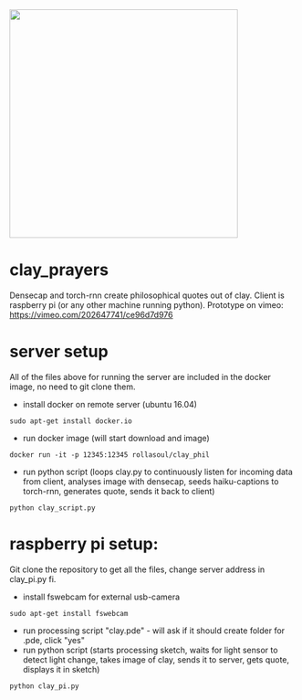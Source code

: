 <img src="https://github.com/rollasoul/clay_prayers/blob/master/16265646_243260219456703_1608198604390170781_n.jpg" width="400">

# clay_prayers
Densecap and torch-rnn create philosophical quotes out of clay. Client is raspberry pi (or any other machine running python).
Prototype on vimeo: https://vimeo.com/202647741/ce96d7d976  

# server setup

All of the files above for running the server are included in the docker image, no need to git clone them.

- install docker on remote server (ubuntu 16.04)
```
sudo apt-get install docker.io
```

- run docker image (will start download and image)
```
docker run -it -p 12345:12345 rollasoul/clay_phil
```

- run python script (loops clay.py to continuously listen for incoming data from client, analyses image with densecap, seeds haiku-captions to torch-rnn, generates quote, sends it back to client)
```
python clay_script.py
```

# raspberry pi setup:

Git clone the repository to get all the files, change server address in clay_pi.py fi.
- install fswebcam for external usb-camera
```
sudo apt-get install fswebcam
```
- run processing script "clay.pde" - will ask if it should create folder for .pde, click "yes"
- run python script (starts processing sketch, waits for light sensor to detect light change, takes image of clay, sends it to server, gets quote, displays it in sketch)
```
python clay_pi.py
```
